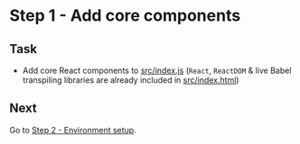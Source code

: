 # Step 1 - Add core components

## Task

- Add core React components to [src/index.js](src/index.js) (`React`, `ReactDOM` & live Babel transpiling libraries are already included in [src/index.html](src/index.html))

## Next

Go to [Step 2 - Environment setup](https://github.com/benmvp/react-workshop/tree/master/02-env-setup).
